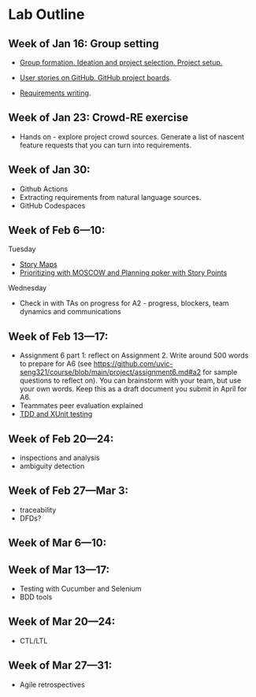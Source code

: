 # Lab Outline

## Week of Jan 16: Group setting
- [Group formation. Ideation and project selection. Project setup.](labs/project-overview.md)
 
- [User stories on GitHub. GitHub project boards](labs/github-reqs.md).
- [Requirements writing](labs/writing-req.md). 

## Week of Jan 23: Crowd-RE exercise
- Hands on - explore project crowd sources. Generate a list of nascent feature requests that you can turn into requirements. 

## Week of Jan 30: 
- Github Actions
- Extracting requirements from natural language sources. 
- GitHub Codespaces
  
## Week of Feb 6—10: 
Tuesday
- [Story Maps](labs/creating-story-maps.md)
- [Prioritizing with MOSCOW and Planning poker with Story Points](labs/moscow.md)

Wednesday
- Check in with TAs on progress for A2 - progress, blockers, team dynamics and communications

## Week of Feb 13—17: 
- Assignment 6 part 1: reflect on Assignment 2. Write around 500 words to prepare for A6 (see https://github.com/uvic-seng321/course/blob/main/project/assignment6.md#a2 for sample questions to reflect on). You can brainstorm with your team, but use your own words. Keep this as a draft document you submit in April for A6. 
- Teammates peer evaluation explained
- [TDD and XUnit testing](tdd.md)

## Week of Feb 20—24: 
- inspections and analysis
- ambiguity detection

## Week of Feb 27—Mar 3: 
- traceability 
- DFDs?

## Week of Mar 6—10: 
## Week of Mar 13—17: 
- Testing with Cucumber and Selenium
- BDD tools

## Week of Mar 20—24: 
- CTL/LTL

## Week of Mar 27—31: 
- Agile retrospectives